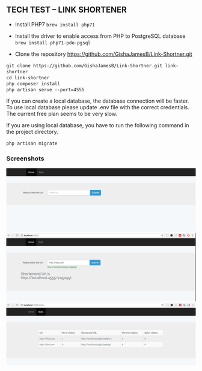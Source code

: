 ## TECH TEST – LINK SHORTENER

- Install PHP7
`brew install php71`

- Install the driver to enable access from PHP to PostgreSQL database
`brew install php71-pdo-pgsql`

- Clone the repository https://github.com/GishaJamesB/Link-Shortner.git

```
git clone https://github.com/GishaJamesB/Link-Shortner.git link-shortner
cd link-shortner
php composer install
php artisan serve --port=4555
```

If you can create a local database, the database connection will be faster. To use local database please update .env file with the correct credentials. The current free plan seems to be very slow.

If you are using local database, you have to run the following command in the project directory.

```
php artisan migrate
```

### Screenshots
![Home page](https://github.com/GishaJamesB/Link-Shortner/blob/master/screenshots/link-submission-page.png)
![Link submission Output](https://github.com/GishaJamesB/Link-Shortner/blob/master/screenshots/shortened-url.png)
![Statistics page](https://github.com/GishaJamesB/Link-Shortner/blob/master/screenshots/statistics.png)
